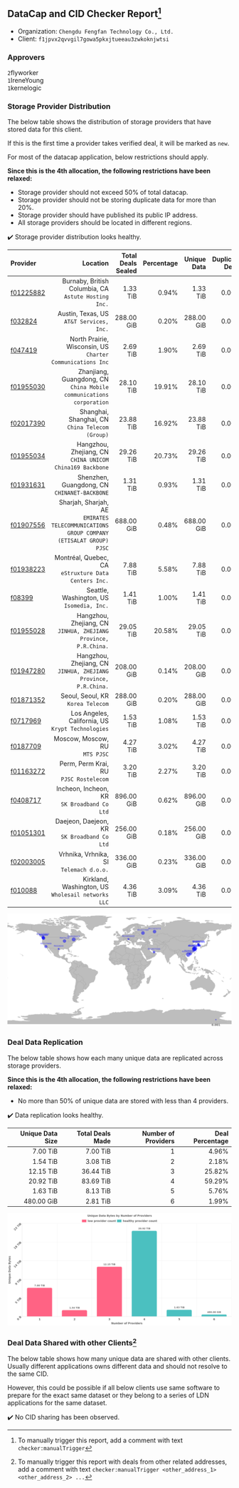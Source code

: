 ## DataCap and CID Checker Report[^1]
 - Organization: `Chengdu Fengfan Technology Co., Ltd.`
 - Client: `f1jpvx2qvvgil7gowa5pkxjtueeau3zwkoknjwtsi`
### Approvers
`2`flyworker<br/>`1`IreneYoung<br/>`1`kernelogic

### Storage Provider Distribution
The below table shows the distribution of storage providers that have stored data for this client.

If this is the first time a provider takes verified deal, it will be marked as `new`.

For most of the datacap application, below restrictions should apply.

**Since this is the 4th allocation, the following restrictions have been relaxed:**
 - Storage provider should not exceed 50% of total datacap.
 - Storage provider should not be storing duplicate data for more than 20%.
 - Storage provider should have published its public IP address.
 - All storage providers should be located in different regions.

✔️ Storage provider distribution looks healthy.

| Provider                                              |                                                                                   Location | Total Deals Sealed | Percentage | Unique Data | Duplicate Deals |
| :---------------------------------------------------- | -----------------------------------------------------------------------------------------: | -----------------: | ---------: | ----------: | --------------: |
| [f01225882](https://filfox.info/en/address/f01225882) |                                    Burnaby, British Columbia, CA<br/>`Astute Hosting Inc.` |           1.33 TiB |      0.94% |    1.33 TiB |           0.00% |
| [f032824](https://filfox.info/en/address/f032824)     |                                                Austin, Texas, US<br/>`AT&T Services, Inc.` |         288.00 GiB |      0.20% |  288.00 GiB |           0.00% |
| [f047419](https://filfox.info/en/address/f047419)     |                              North Prairie, Wisconsin, US<br/>`Charter Communications Inc` |           2.69 TiB |      1.90% |    2.69 TiB |           0.00% |
| [f01955030](https://filfox.info/en/address/f01955030) |                     Zhanjiang, Guangdong, CN<br/>`China Mobile communications corporation` |          28.10 TiB |     19.91% |   28.10 TiB |           0.00% |
| [f02017390](https://filfox.info/en/address/f02017390) |                                         Shanghai, Shanghai, CN<br/>`China Telecom (Group)` |          23.88 TiB |     16.92% |   23.88 TiB |           0.00% |
| [f01955034](https://filfox.info/en/address/f01955034) |                                Hangzhou, Zhejiang, CN<br/>`CHINA UNICOM China169 Backbone` |          29.26 TiB |     20.73% |   29.26 TiB |           0.00% |
| [f01931631](https://filfox.info/en/address/f01931631) |                                            Shenzhen, Guangdong, CN<br/>`CHINANET-BACKBONE` |           1.31 TiB |      0.93% |    1.31 TiB |           0.00% |
| [f01907556](https://filfox.info/en/address/f01907556) | Sharjah, Sharjah, AE<br/>`EMIRATES TELECOMMUNICATIONS GROUP COMPANY (ETISALAT GROUP) PJSC` |         688.00 GiB |      0.48% |  688.00 GiB |           0.00% |
| [f01938223](https://filfox.info/en/address/f01938223) |                                    Montréal, Quebec, CA<br/>`eStruxture Data Centers Inc.` |           7.88 TiB |      5.58% |    7.88 TiB |           0.00% |
| [f08399](https://filfox.info/en/address/f08399)       |                                               Seattle, Washington, US<br/>`Isomedia, Inc.` |           1.41 TiB |      1.00% |    1.41 TiB |           0.00% |
| [f01955028](https://filfox.info/en/address/f01955028) |                         Hangzhou, Zhejiang, CN<br/>`JINHUA, ZHEJIANG Province, P.R.China.` |          29.05 TiB |     20.58% |   29.05 TiB |           0.00% |
| [f01947280](https://filfox.info/en/address/f01947280) |                         Hangzhou, Zhejiang, CN<br/>`JINHUA, ZHEJIANG Province, P.R.China.` |         208.00 GiB |      0.14% |  208.00 GiB |           0.00% |
| [f01871352](https://filfox.info/en/address/f01871352) |                                                       Seoul, Seoul, KR<br/>`Korea Telecom` |         288.00 GiB |      0.20% |  288.00 GiB |           0.00% |
| [f0717969](https://filfox.info/en/address/f0717969)   |                                       Los Angeles, California, US<br/>`Krypt Technologies` |           1.53 TiB |      1.08% |    1.53 TiB |           0.00% |
| [f0187709](https://filfox.info/en/address/f0187709)   |                                                          Moscow, Moscow, RU<br/>`MTS PJSC` |           4.27 TiB |      3.02% |    4.27 TiB |           0.00% |
| [f01163272](https://filfox.info/en/address/f01163272) |                                                  Perm, Perm Krai, RU<br/>`PJSC Rostelecom` |           3.20 TiB |      2.27% |    3.20 TiB |           0.00% |
| [f0408717](https://filfox.info/en/address/f0408717)   |                                             Incheon, Incheon, KR<br/>`SK Broadband Co Ltd` |         896.00 GiB |      0.62% |  896.00 GiB |           0.00% |
| [f01051301](https://filfox.info/en/address/f01051301) |                                             Daejeon, Daejeon, KR<br/>`SK Broadband Co Ltd` |         256.00 GiB |      0.18% |  256.00 GiB |           0.00% |
| [f02003005](https://filfox.info/en/address/f02003005) |                                                 Vrhnika, Vrhnika, SI<br/>`Telemach d.o.o.` |         336.00 GiB |      0.23% |  336.00 GiB |           0.00% |
| [f010088](https://filfox.info/en/address/f010088)     |                                      Kirkland, Washington, US<br/>`Wholesail networks LLC` |           4.36 TiB |      3.09% |    4.36 TiB |           0.00% |

<img src="https://raw.githubusercontent.com/data-preservation-programs/filplus-checker-assets/main/filecoin-project/filecoin-plus-large-datasets/issues/1231/1680855918718.png"/>

### Deal Data Replication
The below table shows how each many unique data are replicated across storage providers.


**Since this is the 4th allocation, the following restrictions have been relaxed:**
- No more than 50% of unique data are stored with less than 4 providers.

✔️ Data replication looks healthy.

| Unique Data Size | Total Deals Made | Number of Providers | Deal Percentage |
| ---------------: | ---------------: | ------------------: | --------------: |
|         7.00 TiB |         7.00 TiB |                   1 |           4.96% |
|         1.54 TiB |         3.08 TiB |                   2 |           2.18% |
|        12.15 TiB |        36.44 TiB |                   3 |          25.82% |
|        20.92 TiB |        83.69 TiB |                   4 |          59.29% |
|         1.63 TiB |         8.13 TiB |                   5 |           5.76% |
|       480.00 GiB |         2.81 TiB |                   6 |           1.99% |

<img src="https://raw.githubusercontent.com/data-preservation-programs/filplus-checker-assets/main/filecoin-project/filecoin-plus-large-datasets/issues/1231/1680855919313.png"/>

### Deal Data Shared with other Clients[^3]
The below table shows how many unique data are shared with other clients.
Usually different applications owns different data and should not resolve to the same CID.

However, this could be possible if all below clients use same software to prepare for the exact same dataset or they belong to a series of LDN applications for the same dataset.

✔️ No CID sharing has been observed.

[^1]: To manually trigger this report, add a comment with text `checker:manualTrigger`

[^2]: Deals from those addresses are combined into this report as they are specified with `checker:manualTrigger`

[^3]: To manually trigger this report with deals from other related addresses, add a comment with text `checker:manualTrigger <other_address_1> <other_address_2> ...`
